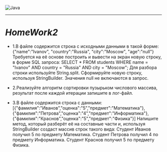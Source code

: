 ![Java](https://img.shields.io/badge/java-%23ED8B00.svg?style=for-the-badge&logo=java&logoColor=white)
___
# *HomeWork2*
- 1.В файле содержится строка с исходными данными в такой форме: 
{"name":"Ivanov", "country":"Russia", "city":"Moscow", "age":"null"}
Требуется на её основе построить и вывести на экран новую строку, в форме SQL запроса:
SELECT * FROM students WHERE name = "Ivanov" AND country = "Russia" AND city = "Moscow";
Для разбора строки используйте String.split. Сформируйте новую строку, используя StringBuilder. Значения null не включаются в запрос.

- 2.Реализуйте алгоритм сортировки пузырьком числового массива, результат после каждой итерации запишите в лог-файл.

- 3.В файле содержится строка с данными:
[{"фамилия":"Иванов","оценка":"5","предмет":"Математика"}, {"фамилия":"Петрова","оценка":"4","предмет":"Информатика"}, {"фамилия":"Краснов","оценка":"5","предмет":"Физика"}]
Напишите метод, который разберёт её на составные части и, используя StringBuilder создаст массив строк такого вида:
Студент Иванов получил 5 по предмету Математика.
Студент Петрова получил 4 по предмету Информатика.
Студент Краснов получил 5 по предмету Физика.
